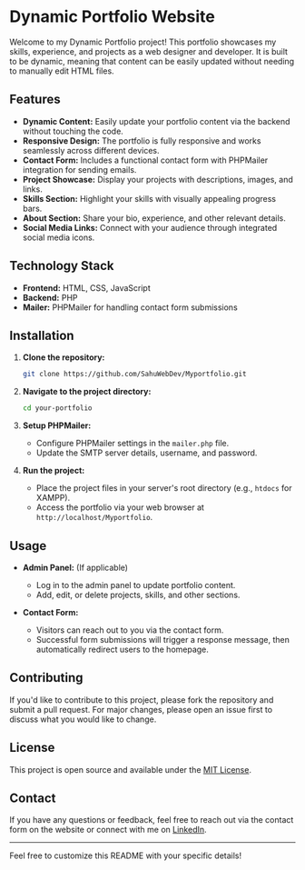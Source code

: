 # Dynamic Portfolio Website

Welcome to my Dynamic Portfolio project! This portfolio showcases my skills, experience, and projects as a web designer and developer. It is built to be dynamic, meaning that content can be easily updated without needing to manually edit HTML files.

## Features

- **Dynamic Content:** Easily update your portfolio content via the backend without touching the code.
- **Responsive Design:** The portfolio is fully responsive and works seamlessly across different devices.
- **Contact Form:** Includes a functional contact form with PHPMailer integration for sending emails.
- **Project Showcase:** Display your projects with descriptions, images, and links.
- **Skills Section:** Highlight your skills with visually appealing progress bars.
- **About Section:** Share your bio, experience, and other relevant details.
- **Social Media Links:** Connect with your audience through integrated social media icons.

## Technology Stack

- **Frontend:** HTML, CSS, JavaScript
- **Backend:** PHP
- **Mailer:** PHPMailer for handling contact form submissions

## Installation

1. **Clone the repository:**
   ```bash
   git clone https://github.com/SahuWebDev/Myportfolio.git
   ```
2. **Navigate to the project directory:**
   ```bash
   cd your-portfolio
   ```
3. **Setup PHPMailer:**
   - Configure PHPMailer settings in the `mailer.php` file.
   - Update the SMTP server details, username, and password.

4. **Run the project:**
   - Place the project files in your server's root directory (e.g., `htdocs` for XAMPP).
   - Access the portfolio via your web browser at `http://localhost/Myportfolio`.

## Usage

- **Admin Panel:** (If applicable)
  - Log in to the admin panel to update portfolio content.
  - Add, edit, or delete projects, skills, and other sections.

- **Contact Form:**
  - Visitors can reach out to you via the contact form.
  - Successful form submissions will trigger a response message, then automatically redirect users to the homepage.

## Contributing

If you'd like to contribute to this project, please fork the repository and submit a pull request. For major changes, please open an issue first to discuss what you would like to change.

## License

This project is open source and available under the [MIT License](LICENSE).

## Contact

If you have any questions or feedback, feel free to reach out via the contact form on the website or connect with me on [LinkedIn](https://www.linkedin.com/yourprofile).

---

Feel free to customize this README with your specific details!

